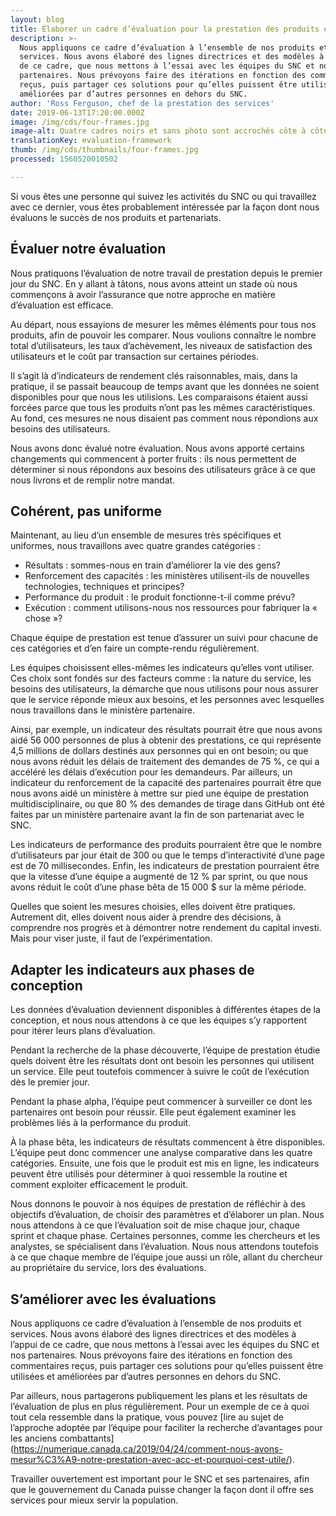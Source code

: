 ```yaml
---
layout: blog
title: Élaborer un cadre d’évaluation pour la prestation des produits et services
description: >-
  Nous appliquons ce cadre d’évaluation à l’ensemble de nos produits et
  services. Nous avons élaboré des lignes directrices et des modèles à l’appui
  de ce cadre, que nous mettons à l’essai avec les équipes du SNC et nos
  partenaires. Nous prévoyons faire des itérations en fonction des commentaires
  reçus, puis partager ces solutions pour qu’elles puissent être utilisées et
  améliorées par d’autres personnes en dehors du SNC.
author: 'Ross Ferguson, chef de la prestation des services'
date: 2019-06-13T17:20:00.000Z
image: /img/cds/four-frames.jpg
image-alt: Quatre cadres noirs et sans photo sont accrochés côte à côte sur un mur blanc.
translationKey: evaluation-framework
thumb: /img/cds/thumbnails/four-frames.jpg
processed: 1560520010502

---
```

 Si vous êtes une personne qui suivez les activités du SNC ou qui travaillez avec ce dernier, vous êtes probablement intéressée par la façon dont nous évaluons le succès de nos produits et partenariats.
 
## Évaluer notre évaluation
 
Nous pratiquons l’évaluation de notre travail de prestation depuis le premier jour du SNC. En y allant à tâtons, nous avons atteint un stade où nous commençons à avoir l’assurance que notre approche en matière d’évaluation est efficace.
 
Au départ, nous essayions de mesurer les mêmes éléments pour tous nos produits, afin de pouvoir les comparer. Nous voulions connaître le nombre total d’utilisateurs, les taux d’achèvement, les niveaux de satisfaction des utilisateurs et le coût par transaction sur certaines périodes.
 
Il s’agit là d’indicateurs de rendement clés raisonnables, mais, dans la pratique, il se passait beaucoup de temps avant que les données ne soient disponibles pour que nous les utilisions. Les comparaisons étaient aussi forcées parce que tous les produits n’ont pas les mêmes caractéristiques. Au fond, ces mesures ne nous disaient pas comment nous répondions aux besoins des utilisateurs.
 
Nous avons donc évalué notre évaluation. Nous avons apporté certains changements qui commencent à porter fruits : ils nous permettent de déterminer si nous répondons aux besoins des utilisateurs grâce à ce que nous livrons et de remplir notre mandat.
 
## Cohérent, pas uniforme
 
Maintenant, au lieu d’un ensemble de mesures très spécifiques et uniformes, nous travaillons avec quatre grandes catégories :
 
* Résultats : sommes-nous en train d’améliorer la vie des gens?
* Renforcement des capacités : les ministères utilisent-ils de nouvelles technologies, techniques et principes?
* Performance du produit : le produit fonctionne-t-il comme prévu?
* Exécution : comment utilisons-nous nos ressources pour fabriquer la « chose »?
 
Chaque équipe de prestation est tenue d’assurer un suivi pour chacune de ces catégories et d’en faire un compte-rendu régulièrement.
 
Les équipes choisissent elles-mêmes les indicateurs qu’elles vont utiliser. Ces choix sont fondés sur des facteurs comme : la nature du service, les besoins des utilisateurs, la démarche que nous utilisons pour nous assurer que le service réponde mieux aux besoins, et les personnes avec lesquelles nous travaillons dans le ministère partenaire.
 
Ainsi, par exemple, un indicateur des résultats pourrait être que nous avons aidé 56 000 personnes de plus à obtenir des prestations, ce qui représente 4,5 millions de dollars destinés aux personnes qui en ont besoin; ou que nous avons réduit les délais de traitement des demandes de 75 %, ce qui a accéléré les délais d’exécution pour les demandeurs. Par ailleurs, un indicateur du renforcement de la capacité des partenaires pourrait être que nous avons aidé un ministère à mettre sur pied une équipe de prestation multidisciplinaire, ou que 80 % des demandes de tirage dans GitHub ont été faites par un ministère partenaire avant la fin de son partenariat avec le SNC.
 
Les indicateurs de performance des produits pourraient être que le nombre d’utilisateurs par jour était de 300 ou que le temps d’interactivité d’une page est de 70 millisecondes. Enfin, les indicateurs de prestation pourraient être que la vitesse d’une équipe a augmenté de 12 % par sprint, ou que nous avons réduit le coût d’une phase bêta de 15 000 $ sur la même période.
 
Quelles que soient les mesures choisies, elles doivent être pratiques. Autrement dit, elles doivent nous aider à prendre des décisions, à comprendre nos progrès et à démontrer notre rendement du capital investi. Mais pour viser juste, il faut de l’expérimentation.
 
## Adapter les indicateurs aux phases de conception
 
Les données d’évaluation deviennent disponibles à différentes étapes de la conception, et nous nous attendons à ce que les équipes s’y rapportent pour itérer leurs plans d’évaluation.
 
Pendant la recherche de la phase découverte, l’équipe de prestation étudie quels doivent être les résultats dont ont besoin les personnes qui utilisent un service. Elle peut toutefois commencer à suivre le coût de l’exécution dès le premier jour.
 
Pendant la phase alpha, l’équipe peut commencer à surveiller ce dont les partenaires ont besoin pour réussir. Elle peut également examiner les problèmes liés à la performance du produit.
 
À la phase bêta, les indicateurs de résultats commencent à être disponibles. L’équipe peut donc commencer une analyse comparative dans les quatre catégories. Ensuite, une fois que le produit est mis en ligne, les indicateurs peuvent être utilisés pour déterminer à quoi ressemble la routine et comment exploiter efficacement le produit.
 
Nous donnons le pouvoir à nos équipes de prestation de réfléchir à des objectifs d’évaluation, de choisir des paramètres et d’élaborer un plan. Nous nous attendons à ce que l’évaluation soit de mise chaque jour, chaque sprint et chaque phase. Certaines personnes, comme les chercheurs et les analystes, se spécialisent dans l’évaluation. Nous nous attendons toutefois à ce que chaque membre de l’équipe joue aussi un rôle, allant du chercheur au propriétaire du service, lors des évaluations.
 
## S’améliorer avec les évaluations
 
Nous appliquons ce cadre d’évaluation à l’ensemble de nos produits et services. Nous avons élaboré des lignes directrices et des modèles à l’appui de ce cadre, que nous mettons à l’essai avec les équipes du SNC et nos partenaires. Nous prévoyons faire des itérations en fonction des commentaires reçus, puis partager ces solutions pour qu’elles puissent être utilisées et améliorées par d’autres personnes en dehors du SNC.

Par ailleurs, nous partagerons publiquement les plans et les résultats de l’évaluation de plus en plus régulièrement. Pour un exemple de ce à quoi tout cela ressemble dans la pratique, vous pouvez [lire au sujet de l’approche adoptée par l’équipe pour faciliter la recherche d’avantages pour les anciens combattants] (https://numerique.canada.ca/2019/04/24/comment-nous-avons-mesur%C3%A9-notre-prestation-avec-acc-et-pourquoi-cest-utile/).
 
Travailler ouvertement est important pour le SNC et ses partenaires, afin que le gouvernement du Canada puisse changer la façon dont il offre ses services pour mieux servir la population.

